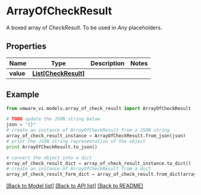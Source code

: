 # ArrayOfCheckResult

A boxed array of *CheckResult*. To be used in *Any* placeholders. 

## Properties
Name | Type | Description | Notes
------------ | ------------- | ------------- | -------------
**value** | [**List[CheckResult]**](CheckResult.md) |  | 

## Example

```python
from vmware_vi.models.array_of_check_result import ArrayOfCheckResult

# TODO update the JSON string below
json = "{}"
# create an instance of ArrayOfCheckResult from a JSON string
array_of_check_result_instance = ArrayOfCheckResult.from_json(json)
# print the JSON string representation of the object
print ArrayOfCheckResult.to_json()

# convert the object into a dict
array_of_check_result_dict = array_of_check_result_instance.to_dict()
# create an instance of ArrayOfCheckResult from a dict
array_of_check_result_form_dict = array_of_check_result.from_dict(array_of_check_result_dict)
```
[[Back to Model list]](../README.md#documentation-for-models) [[Back to API list]](../README.md#documentation-for-api-endpoints) [[Back to README]](../README.md)


